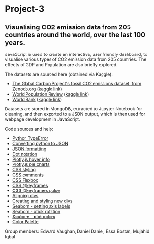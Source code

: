 # Project-3

## Visualising CO2 emission data from 205 countries around the world, over the last 100 years.

JavaScript is used to create an interactive, user friendly dashboard, to visualise various types of CO2 emission data from 205 countries. The effects of GDP and Population are also briefly explored.

The datasets are sourced here (obtained via Kaggle):
* [The Global Carbon Project's fossil CO2 emissions dataset, from Zenodo.org](https://zenodo.org/records/7215364) ([kaggle link](https://www.kaggle.com/datasets/thedevastator/global-fossil-co2-emissions-by-country-2002-2022/data))
* [World Population Review](https://worldpopulationreview.com/) ([kaggle link](https://www.kaggle.com/datasets/iamsouravbanerjee/world-population-dataset))
* [World Bank](https://data.worldbank.org/) ([kaggle link](https://www.kaggle.com/datasets/zgrcemta/world-gdpgdp-gdp-per-capita-and-annual-growths))

 Datasets are stored in MongoDB, extracted to Jupyter Notebook for cleaning, and then exported to a JSON output, which is then used for webpage development in JavaScript.

 Code sources and help:
 * [Python TypeError](https://stackoverflow.com/questions/38569851/pandas-replace-empty-cell-to-0)
 * [Converting python to JSON](https://sparkbyexamples.com/python/convert-python-list-to-json/)
 * [JSON formatting](https://stackoverflow.com/questions/60029873/pandas-to-json-redundant-backslashes)
 * [Dot notation](https://stackoverflow.com/questions/29888256/using-integer-keys-with-dot-notation-to-access-property-in-javascript-objects)
 * [Plotly.js hover info](https://plotly.com/javascript/hover-text-and-formatting/)
 * [Plotly.js pie charts](https://plotly.com/javascript/pie-charts/)
 * [CSS styling](https://www.w3schools.com/html/html_css.asp)
 * [CSS comments](https://www.w3schools.com/css/css_comments.asp)
 * [CSS Flexbox](https://www.w3schools.com/css/css3_flexbox.asp)
 * [CSS @keyframes](https://www.w3schools.com/cssref/css3_pr_animation-keyframes.php)
 * [CSS @keyframes pulse](https://www.geeksforgeeks.org/css-pulse-animation/)
 * [Aligning divs](https://stackoverflow.com/questions/39476292/align-select-boxes-and-text-boxes)
 * [Creating and styling new divs](https://stackoverflow.com/questions/6840326/how-can-i-create-and-style-a-div-using-javascript)
 * [Seaborn - setting axis labels](https://stackoverflow.com/questions/31632637/label-axes-on-seaborn-barplot)
 * [Seaborn - xtick rotation](https://stackoverflow.com/questions/26540035/rotate-label-text-in-seaborn)
 * [Seaborn - plot colors](https://python-charts.com/ranking/bar-plot-seaborn/?utm_content=cmp-true)
 * [Color Palette](https://www.pinterest.co.uk/pin/69172544268779621/visual-search/?x=16&y=16&w=503&h=238&cropSource=6&surfaceType=flashlight)

 Group members: Edward Vaughan, Daniel Daniel, Essa Bostan, Mujahid Iqbal
